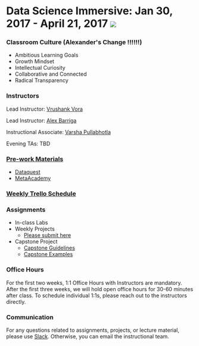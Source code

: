 # Data Science Immersive: Jan 30, 2017 - April 21, 2017   ![](https://ga-dash.s3.amazonaws.com/production/assets/logo-9f88ae6c9c3871690e33280fcf557f33.png)


### Classroom Culture  (Alexander's Change !!!!!!)
* Ambitious Learning Goals
* Growth Mindset 
* Intellectual Curiosity
* Collaborative and Connected 
* Radical Transparency 

### Instructors
Lead Instructor: [Vrushank Vora](vrushank.vora@generalassemb.ly)

Lead Instructor: [Alex Barriga](alexander.barriga@generalassemb.ly)

Instructional Associate: [Varsha Pullabhotla](varsha.p@generalassemb.ly)

Evening TAs: TBD

### [Pre-work Materials](https://github.com/ga-students/DSI-SF-5/wiki/Weekly-Prework-Resources)
* [Dataquest](https://www.dataquest.io/)
* [MetaAcademy](https://metacademy.org)

### [Weekly Trello Schedule](https://trello.com/b/lvxBcSTE/general-assembly-dsi-5)


### Assignments 
* In-class Labs 
* Weekly Projects 
  * [Please submit here](https://docs.google.com/a/generalassemb.ly/forms/d/e/1FAIpQLSd9zTyZ8yX0_AOPnw7Pj_iFYDqjsqRqVQj1-_wizGEuIiqVuQ/viewform) 
* Capstone Project 
  * [Capstone Guidelines](https://github.com/sinanuozdemir/sfdat26/blob/master/project-examples.md)
  * [Capstone Examples](https://github.com/sinanuozdemir/sfdat26/blob/master/project-examples.md)

### Office Hours 
For the first two weeks, 1:1 Office Hours with Instructors are mandatory. After the first three weeks, we will hold open office hours for 30-60 minutes after class. To schedule individual 1:1s, please reach out to the instructors directly. 

### Communication
For any questions related to assignments, projects, or lecture material, please use [Slack](ga-students.slack.com). Otherwise, you can email the instructional team.
